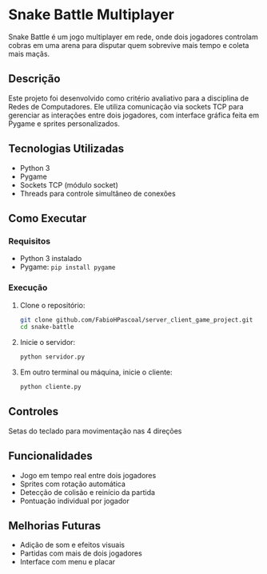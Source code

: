 # Snake Battle Multiplayer

Snake Battle é um jogo multiplayer em rede, onde dois jogadores controlam cobras em uma arena para disputar quem sobrevive mais tempo e coleta mais maçãs.

## Descrição

Este projeto foi desenvolvido como critério avaliativo para a disciplina de Redes de Computadores. Ele utiliza comunicação via sockets TCP para gerenciar as interações entre dois jogadores, com interface gráfica feita em Pygame e sprites personalizados.

## Tecnologias Utilizadas

- Python 3
- Pygame
- Sockets TCP (módulo socket)
- Threads para controle simultâneo de conexões

## Como Executar

### Requisitos

- Python 3 instalado
- Pygame: `pip install pygame`

### Execução

1. Clone o repositório:
   ```bash
   git clone github.com/FabioHPascoal/server_client_game_project.git
   cd snake-battle
   ```

2. Inicie o servidor:
   ```bash
   python servidor.py
   ```

3. Em outro terminal ou máquina, inicie o cliente:
   ```bash
   python cliente.py
   ```

## Controles

   Setas do teclado para movimentação nas 4 direções

## Funcionalidades

- Jogo em tempo real entre dois jogadores
- Sprites com rotação automática
- Detecção de colisão e reinício da partida
- Pontuação individual por jogador

## Melhorias Futuras

- Adição de som e efeitos visuais
- Partidas com mais de dois jogadores
- Interface com menu e placar

